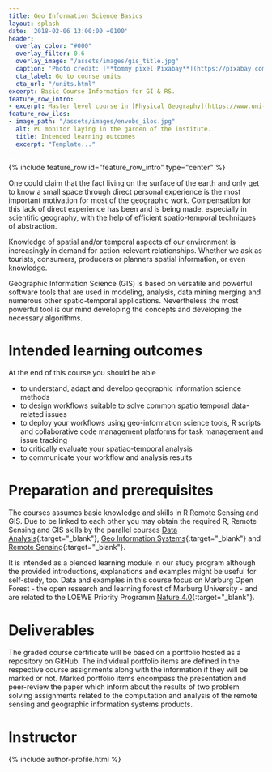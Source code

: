```yaml
---
title: Geo Information Science Basics
layout: splash
date: '2018-02-06 13:00:00 +0100'
header:
  overlay_color: "#000"
  overlay_filter: 0.6
  overlay_image: "/assets/images/gis_title.jpg"
  caption: 'Photo credit: [**tommy pixel Pixabay**](https://pixabay.com/de/users/fudowakira0-762613/?utm_source=link-attribution&amp;utm_medium=referral&amp;utm_campaign=image&amp;utm_content=4987155)'
  cta_label: Go to course units
  cta_url: "/units.html"
excerpt: Basic Course Information for GI & RS.
feature_row_intro:
- excerpt: Master level course in [Physical Geography](https://www.uni-marburg.de/fb19/studium/studiengaenge/msc-phygeo) at Marburg University
feature_row_ilos:
- image_path: "/assets/images/envobs_ilos.jpg"
  alt: PC monitor laying in the garden of the institute.
  title: Intended learning outcomes
  excerpt: "Template..."
---
```


{% include feature_row id="feature_row_intro" type="center" %}

One could claim that the fact living on the surface of the earth and only get to know a small space through direct personal experience is the most important motivation for most of the geographic work. Compensation for this lack of direct experience has been and is being made, especially in scientific geography, with the help of efficient spatio-temporal techniques of abstraction. 

Knowledge of spatial and/or temporal aspects of our environment is increasingly in demand for action-relevant relationships. Whether we ask as tourists, consumers, producers or planners spatial information, or even knowledge. 

Geographic Information Science (GIS) is based on versatile and powerful software tools that are used in modeling, analysis, data mining merging and numerous other spatio-temporal applications. Nevertheless the most powerful tool is our mind developing the concepts and developing the necessary algorithms.

# Intended learning outcomes
At the end of this course you should be able

* to understand, adapt and develop geographic information science methods 
* to design workflows suitable to solve common spatio temporal data-related issues
* to deploy your workflows using geo-information science tools, R scripts and collaborative code management platforms for task management and issue tracking
* to critically evaluate your spatiao-temporal analysis
* to communicate your workflow and analysis results



# Preparation and prerequisites

The courses assumes basic knowledge and skills in R Remote Sensing and GIS. Due to be linked  to each other you may obtain the required R, Remote Sensing and GIS skills by the parallel courses [Data Analysis](https://geomoer.github.io/moer-mpg-data-analysis/){:target="_blank"}, [Geo Information Systems](https://geomoer.github.io/moer-mpg-gis/){:target="_blank"} and [Remote Sensing]( geomoer.github.io/moer-mpg-remote-sensing/){:target="_blank"}. 

It is intended as a blended learning module in our study program although the provided introductions, explanations and examples might be useful for self-study, too. Data and examples in this course focus on Marburg Open Forest - the open research and learning forest of Marburg University - and are related to the LOEWE Priority Programm [Nature 4.0](https://www.uni-marburg.de/de/fb19/natur40){:target="_blank"}.


# Deliverables

The graded course certificate will be based on a portfolio hosted as a repository on GitHub. The individual portfolio items are defined in the respective course assignments along with the information if they will be marked or not. Marked portfolio items encompass the presentation and peer-review the paper which inform about the results of two problem solving assignments related to the computation and analysis of the remote sensing and geographic information systems products.


# Instructor
{% include author-profile.html %}